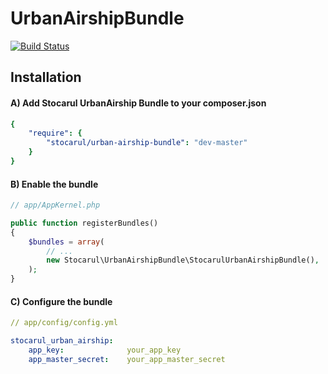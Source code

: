 UrbanAirshipBundle
==================

[![Build Status](https://travis-ci.org/stocarul/UrbanAirshipBundle.svg?branch=master)](https://travis-ci.org/stocarul/UrbanAirshipBundle)

## Installation

#### A) Add Stocarul UrbanAirship Bundle to your composer.json

```yaml
{
    "require": {
        "stocarul/urban-airship-bundle": "dev-master"
    }
}
```

#### B) Enable the bundle

```php
// app/AppKernel.php

public function registerBundles()
{
    $bundles = array(
        // ...
        new Stocarul\UrbanAirshipBundle\StocarulUrbanAirshipBundle(),
    );
}
```

#### C) Configure the bundle

```yaml
// app/config/config.yml

stocarul_urban_airship:
    app_key:              your_app_key
    app_master_secret:    your_app_master_secret
```
